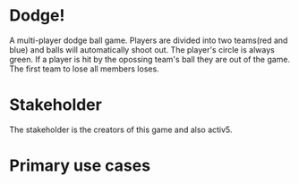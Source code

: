 # Dodge!

A multi-player dodge ball game. Players are divided into two teams(red and blue) and balls will automatically shoot out. The player's circle is always green. If a player is hit by the opossing team's ball they are out of the game. The first team to lose all members loses.

# Stakeholder

The stakeholder is the creators of this game and also activ5. 

# Primary use cases



